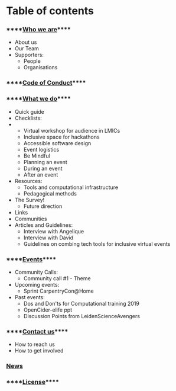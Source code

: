 # Table of contents

### \*\*\*\*[**Who we are**](https://selgebali.gitbook.io/opencider/who-we-are)\*\*\*\*

* About us
* Our Team
* Supporters:
  * People
  * Organisations

### \*\*\*\*[**Code of Conduct**](https://selgebali.gitbook.io/opencider/participation-guideline)\*\*\*\*

### \*\*\*\*[**What we do**](https://selgebali.gitbook.io/opencider/what-we-do)\*\*\*\*

* Quick guide
* Checklists:
* *  Virtual workshop for audience in LMICs
  *  Inclusive space for hackathons
  * Accessible software design
  * Event logistics
  * Be Mindful
  * Planning an event  
  * During an event 
  * After an event
* Resources: 
  * Tools and computational infrastructure
  * Pedagogical methods
* The Survey!
  * Future direction
* Links
* Communities
* Articles and Guidelines:
  * Interview with Angelique
  * Interview with David
  * Guidelines on combing tech tools for inclusive virtual events

### \*\*\*\*[**Events**](https://selgebali.gitbook.io/opencider/events-1)\*\*\*\*

* Community Calls:
  * Community call \#1 - Theme 
* Upcoming events:
  * Sprint CarpentryCon@Home
* Past events:
  * Dos and Don'ts for Computational training 2019
  * OpenCider-elife ppt
  * Discussion Points from LeidenScienceAvengers

### \*\*\*\*[**Contact us**](https://selgebali.gitbook.io/opencider/contact-us)\*\*\*\*

* How to reach us
* How to get involved

### [News](https://selgebali.gitbook.io/opencider/news)

### \*\*\*\*[**License**](https://selgebali.gitbook.io/opencider/license)\*\*\*\*


